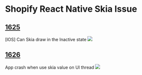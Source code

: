 # Shopify React Native Skia Issue

## [1625](https://github.com/Shopify/react-native-skia/issues/1625)

[IOS] Can Skia draw in the Inactive state
<image src="./videos/1625.gif"/>

## [1626](https://github.com/Shopify/react-native-skia/issues/1626)

App crash when use skia value on UI thread
<image src="./videos/1626.gif"/>
